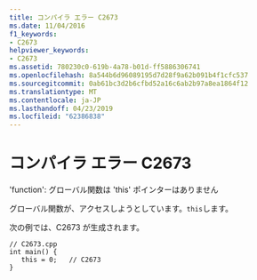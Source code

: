 ```yaml
---
title: コンパイラ エラー C2673
ms.date: 11/04/2016
f1_keywords:
- C2673
helpviewer_keywords:
- C2673
ms.assetid: 780230c0-619b-4a78-b01d-ff5886306741
ms.openlocfilehash: 8a544b6d96089195d7d28f9a62b091b4f1cfc537
ms.sourcegitcommit: 0ab61bc3d2b6cfbd52a16c6ab2b97a8ea1864f12
ms.translationtype: MT
ms.contentlocale: ja-JP
ms.lasthandoff: 04/23/2019
ms.locfileid: "62386838"
---
```

# <a name="compiler-error-c2673"></a>コンパイラ エラー C2673

'function': グローバル関数は 'this' ポインターはありません

グローバル関数が、アクセスしようとしています。`this`します。

次の例では、C2673 が生成されます。

```
// C2673.cpp
int main() {
   this = 0;   // C2673
}
```